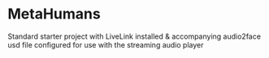 # MetaHumans

Standard starter project with LiveLink installed & accompanying audio2face usd file configured for use with the streaming audio player 